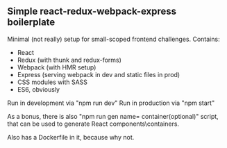 ## Simple react-redux-webpack-express boilerplate

Minimal (not really) setup for small-scoped frontend challenges. Contains:
* React
* Redux (with thunk and redux-forms)
* Webpack (with HMR setup)
* Express (serving webpack in dev and static files in prod)
* CSS modules with SASS
* ES6, obviously

Run in development via "npm run dev"
Run in production via "npm start"

As a bonus, there is also "npm run gen name=<ComponentName> container(optional)" script, that can be used to generate React components\containers.

Also has a Dockerfile in it, because why not.